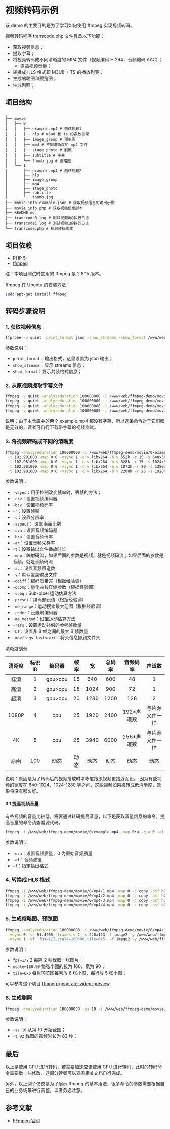 # 视频转码示例

该 demo 的主要目的是为了学习如何使用 ffmpeg 实现视频转码。

视频转码程序 transcode.php 文件具备以下功能：

- 获取视频信息；
- 提取字幕；
- 将视频转码成不同清晰度的 MP4 文件（视频编码 H.264，音频编码 AAC）；
    - 提高视频音量；
- 转换成 HLS 格式即 M3U8 + TS 的播放列表；
- 生成缩略图和预览图；
- 生成剧照；

## 项目结构

```tree
.
├── movie
│   ├── 0
│   │   ├── example.mp4 # 测试视频1
│   │   ├── hls # m3u8 和 ts 的存放目录
│   │   ├── image_group # 预览图
│   │   ├── mp4 # 不同清晰度的 mp4 文件
│   │   ├── stage_photo # 剧照
│   │   ├── subtitle # 字幕
│   │   └── thumb.jpg # 缩略图
│   └── 1
│       ├── example.mp4 # 测试视频2
│       ├── hls
│       ├── image_group
│       ├── mp4
│       ├── stage_photo
│       ├── subtitle
│       └── thumb.jpg
├── movie_info_example.json # 获取视频信息的输出示例
├── movie_info.php # 获取视频信息脚本
├── README.md
├── transcode0.log # 测试视频0的执行日志
├── transcode1.log # 测试视频1的执行日志
└── transcode.php # 视频转码脚本
```

## 项目依赖

- PHP 5+
- [ffmpeg](https://ffmpeg.org/index.html) 

注：本项目测试时使用的 ffmpeg 是 2.8.15 版本。

ffmpeg 在 Ubuntu 的安装方法：

```bash
sudo apt-get install ffmpeg
```

## 转码步骤说明

### 1. 获取视频信息

```bash
ffprobe -v quiet -print_format json -show_streams -show_format /www/web/ffmpeg-demo/movie/0/example.mp4
```

参数说明：

- `print_format`：输出格式，这里设置为 json 输出；
- `show_streams`：显示 streams 信息；
- `show_format`：显示封装格式信息；

### 2. 从原视频提取字幕文件

```bash
ffmpeg -v quiet -analyzeduration 100000000 -i /www/web/ffmpeg-demo/movie/example.mkv -map 0:3 -y /www/web/ffmpeg-demo/movie/subtitle/subtitle_3.srt
ffmpeg -v quiet -analyzeduration 100000000 -i /www/web/ffmpeg-demo/movie/example.mkv -map 0:4 -y /www/web/ffmpeg-demo/movie/subtitle/subtitle_4.srt
ffmpeg -v quiet -analyzeduration 100000000 -i /www/web/ffmpeg-demo/movie/example.mkv -map 0:5 -y /www/web/ffmpeg-demo/movie/subtitle/subtitle_5.srt
ffmpeg -v quiet -analyzeduration 100000000 -i /www/web/ffmpeg-demo/movie/example.mkv -map 0:6 -y /www/web/ffmpeg-demo/movie/subtitle/subtitle_6.srt
```

说明：由于本仓库中的两个 example.mp4 都没有字幕，所以这条命令对于它们都是无效的，读者可自行下载带字幕的视频测试。

### 3. 将视频转码成不同的清晰度

```bash
ffmpeg -analyzeduration 100000000 -i /www/web/ffmpeg-demo/movie/0/example.mp4 -sn -dn \
 -t 102.981000 -map 0:0 -vsync 1 -c:v libx264 -b:v 552k -r 15 -s 640x360 -aspect 640:360 -map 0:1 -c:a aac -strict -2 -b:a 48k -ar 44100 -ac 1  -qdiff 4 -qcomp 0.6 -subq 9 -preset slower -me_range 32 -coder ac -me_method umh -pix_fmt yuv420p -keyint_min 15 -refs 4 -bf 4 -movflags +faststart -y /www/web/ffmpeg-demo/movie/0/mp4/1.mp4 \
 -t 102.981000 -map 0:0 -vsync 1 -c:v libx264 -b:v 828k -r 15 -s 1024x576 -aspect 1024:576 -map 0:1 -c:a aac -strict -2 -b:a 72k -ar 44100 -ac 1  -qdiff 4 -qcomp 0.6 -subq 9 -preset slower -me_range 32 -coder ac -me_method umh -pix_fmt yuv420p -keyint_min 15 -refs 3 -bf 3 -movflags +faststart -y /www/web/ffmpeg-demo/movie/0/mp4/2.mp4 \
 -t 102.981000 -map 0:0 -vsync 1 -c:v libx264 -b:v 1072k -r 20 -s 1280x720 -aspect 1280:720 -map 0:1 -c:a aac -strict -2 -b:a 128k -ar 44100 -ac 2  -qdiff 4 -qcomp 0.6 -subq 9 -preset slower -me_range 32 -coder ac -me_method umh -pix_fmt yuv420p -keyint_min 20 -refs 3 -bf 2 -movflags +faststart -y /www/web/ffmpeg-demo/movie/0/mp4/3.mp4 \
 -t 102.981000 -map 0:0 -vsync 1 -c:v libx264 -b:v 2208k -r 25 -s 1920x1080 -aspect 1920:1080 -map 0:1 -c:a aac -strict -2 -b:a 384k -ar 44100  -qdiff 4 -qcomp 0.6 -subq 9 -preset slower -me_range 32 -coder ac -me_method umh -pix_fmt yuv420p -keyint_min 25 -refs 3 -bf 2 -movflags +faststart -y /www/web/ffmpeg-demo/movie/0/mp4/4.mp4
```

参数说明：

- `-vsync`：用于控制改变帧率时，丢帧的方法；
- `-c:v`：设置视频编码器
- `-b:v`：设置视频码率
- `-r`：设置帧率
- `-s`：设置分辨率
- `-aspect`： 设置画面比例
- `-c:a`：设置音频编码器
- `-b:a`：设置音频码率
- `-ar`：设置音频采样率
- `-t`：设置输出文件播放时长
- `-map`：映射码流，如果后面的参数是视频，就是视频码流；如果后面的参数是音频，就是音频码流
- `-ac`：设置音频声道数
- `-y`：默认覆盖输出文件
- `-qdiff`：编码质量差（根据经验调）
- `-qcomp`：量化曲线压缩参数（根据经验调）
- `-subq`：Sub-pixel 运动估算方法
- `-preset`：编码预设值（根据经验调）
- `-me_range`：运动搜索最大范围（根据经验调）
- `-coder`：设置熵编码器
- `-me_method`：设置运动估算方法
- `-refs`：设置运动补偿的参考帧数量
- `-bf`：设置非 B 帧之间的最大 B 帧数量
- `-movflags faststart`：将头信息挪到文件头

清晰度划分

|  清晰度 | 标识ID  | 编码器  | 帧率 | 宽   | 总码率 | 音频码率   | 声道数         |
|:-------:|:-------:|:-------:|:----:|:----:|:------:|:----------:|:--------------:|
|  标清   | 1       | gpu>cpu | 15   | 640  | 600    | 48         | 1              |
|  高清   | 2       | gpu>cpu | 15   | 1024 | 900    | 72         | 1              |
|  超清   | 3       | gpu>cpu | 20   | 1280 | 1200   | 128        | 2              |
|  1080P  | 4       | cpu     | 25   | 1920 | 2400   | 192*声道数 | 与片源文件一样 |
|  4K     | 5       | cpu     | 25   | 3940 | 6000   | 256*声道数 | 与片源文件一样 |
|  原画   | 100     | 动态    | 动态 | 动态 | 动态   | 动态       | 动态           |

说明：原画是为了转码后的视频播放时清晰度跟原视频更接近而设。
因为有些视频的宽度在 640-1024、1024-1280 等之间，这些视频如果被转成低清晰度，效果将没有那么好。

#### 3.1 提高视频音量

有些视频的音量比较低，需要通过转码提高音量，以下是获取音量信息的命令，提高音量的命令请查看源代码。

```bash
ffmpeg -i /www/web/ffmpeg-demo/movie/0/example.mp4 -map 0:a -q:a 0 -af volumedetect -f null null
```

参数说明：

- `-q:a`：设置音频质量，0 为原始音频质量
- `-af`：音频滤镜
- `-f`：指定输出格式

### 4. 转换成 HLS 格式

```bash
ffmpeg -i /www/web/ffmpeg-demo/movie/0/mp4/1.mp4 -map 0 -c copy -bsf h264_mp4toannexb -f segment -segment_list /www/web/ffmpeg-demo/movie/0/hls/1.m3u8 -segment_time 10 -y /www/web/ffmpeg-demo/movie/0/hls/1_%05d.ts
ffmpeg -i /www/web/ffmpeg-demo/movie/0/mp4/2.mp4 -map 0 -c copy -bsf h264_mp4toannexb -f segment -segment_list /www/web/ffmpeg-demo/movie/0/hls/2.m3u8 -segment_time 10 -y /www/web/ffmpeg-demo/movie/0/hls/2_%05d.ts
ffmpeg -i /www/web/ffmpeg-demo/movie/0/mp4/3.mp4 -map 0 -c copy -bsf h264_mp4toannexb -f segment -segment_list /www/web/ffmpeg-demo/movie/0/hls/3.m3u8 -segment_time 10 -y /www/web/ffmpeg-demo/movie/0/hls/3_%05d.ts
ffmpeg -i /www/web/ffmpeg-demo/movie/0/mp4/4.mp4 -map 0 -c copy -bsf h264_mp4toannexb -f segment -segment_list /www/web/ffmpeg-demo/movie/0/hls/4.m3u8 -segment_time 10 -y /www/web/ffmpeg-demo/movie/0/hls/4_%05d.ts
```

### 5. 生成缩略图、预览图

```bash
ffmpeg -analyzeduration 100000000 -i /www/web/ffmpeg-demo/movie/0/mp4/1.mp4 \
 -vsync 0 -ss 51.4905 -frames:v 1 -s 220x123 -f image2 -y /www/web/ffmpeg-demo/movie/0/thumb.jpg \
 -vsync 1 -vf 'fps=1/2,scale=160:90,tile=6x5' -f image2 -y /www/web/ffmpeg-demo/movie/0/image_group/%d.jpg
```

参数说明：

- `fps=1/2` 2 每隔 2 秒截取一张图片；
- `scale=160:90` 每张小图的长为 160，宽为 90；
- `tile=6x5` 每张预览图每列放 6 张小图、每行放 5 张小图；

可以参考这个项目 [ffmpeg-generate-video-preview](https://github.com/transitive-bullshit/ffmpeg-generate-video-preview).

### 6. 生成剧照

```bash
ffmpeg -analyzeduration 100000000 -ss 10 -i /www/web/ffmpeg-demo/movie/0/mp4/4.mp4 -map 0:v -t 82 -vf 'fps=fps=1/2.74616' -f image2 -y /www/web/ffmpeg-demo/movie/0/stage_photo/%03d.jpg
```

参数说明：

- `-ss 10` 从第 10 开始截图；
- `-t 82` 截图的视频时长为 82 秒；

## 最后

以上是使用 CPU 进行转码，若需要加速应该使用 GPU 进行转码，此时的转码命令需要做一些修改，这部分读者可以查阅相关文档自行完成。

另外，以上例子仅仅是为了展示 ffmpeg 的基本用法，很多命令的参数需要根据自己的业务场景进行调整，读者务必注意。

## 参考文献

- [FFmpeg 官网](https://ffmpeg.org/index.html)
